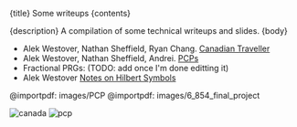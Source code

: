 {title}
Some writeups
{contents}

{description}
A compilation of some technical writeups and slides.
{body}

- Alek Westover, Nathan Sheffield, Ryan Chang. [Canadian Traveller](src/images/6_854_final_project.pdf)
- Alek Westover, Nathan Sheffield, Andrei. [PCPs](src/images/PCP.pdf)
- Fractional PRGs: (TODO: add once I'm done editting it)
- Alek Westover [Notes on Hilbert Symbols](src/images/hilbert.pdf)

@importpdf: images/PCP
@importpdf: images/6_854_final_project

![canada](src/images/canada.png)
![pcp](src/images/pcp.png)


